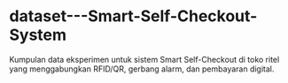 # dataset---Smart-Self-Checkout-System
Kumpulan data eksperimen untuk sistem Smart Self-Checkout di toko ritel yang menggabungkan RFID/QR, gerbang alarm, dan pembayaran digital.
